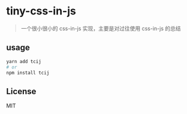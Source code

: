 # tiny-css-in-js

> 一个很小很小的 css-in-js 实现，主要是对过往使用 css-in-js 的总结

## usage

```bash
yarn add tcij
# or
npm install tcij
```

## License

MIT

